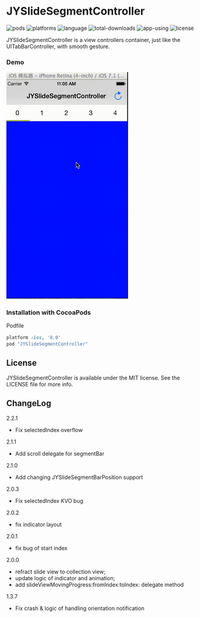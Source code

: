 JYSlideSegmentController
========================

![pods](https://img.shields.io/cocoapods/v/JYSlideSegmentController.svg)
![platforms](https://img.shields.io/badge/platforms-iOS-orange.svg)
![language](https://img.shields.io/badge/languages-ObjC-orange.svg)
![total-downloads](https://img.shields.io/cocoapods/dt/JYSlideSegmentController.svg?label=Total%20Downloads&colorB=28B9FE)
![app-using](https://img.shields.io/cocoapods/at/JYSlideSegmentController.svg?label=app-using&colorB=28B9FE)
![license](https://img.shields.io/cocoapods/l/JYSlideSegmentController.svg)


JYSlideSegmentController is a view controllers container, just like the UITabBarController, with smooth gesture.

### Demo

<img src="./demo.gif" width="320">

### Installation with CocoaPods

Podfile

```ruby
platform :ios, '8.0'
pod "JYSlideSegmentController"
```

## License

JYSlideSegmentController is available under the MIT license. See the LICENSE file for more info.

## ChangeLog

2.2.1

- Fix selectedIndex overflow

2.1.1

- Add scroll delegate for segmentBar

2.1.0

- Add changing JYSlideSegmentBarPosition support

2.0.3

- Fix selectedIndex KVO bug

2.0.2

-  fix indicator layout

2.0.1

- fix bug of start index

2.0.0 

- refract slide view to collection view;
- update logic of indicator and animation;
- add slideViewMovingProgress:fromIndex:toIndex: delegate method

1.3.7

- Fix crash & logic of handling orientation notification
